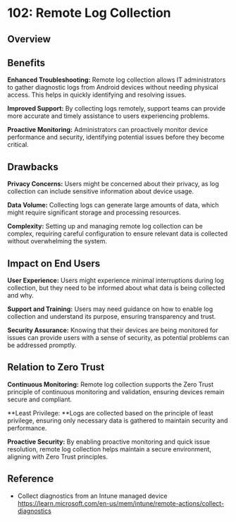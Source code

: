 # 102: Remote Log Collection

## Overview

## Benefits

**Enhanced Troubleshooting:** Remote log collection allows IT administrators to gather diagnostic logs from Android devices without needing physical access. This helps in quickly identifying and resolving issues.

**Improved Support:** By collecting logs remotely, support teams can provide more accurate and timely assistance to users experiencing problems.

**Proactive Monitoring:** Administrators can proactively monitor device performance and security, identifying potential issues before they become critical.

## Drawbacks

**Privacy Concerns:** Users might be concerned about their privacy, as log collection can include sensitive information about device usage.

**Data Volume:** Collecting logs can generate large amounts of data, which might require significant storage and processing resources.

**Complexity:** Setting up and managing remote log collection can be complex, requiring careful configuration to ensure relevant data is collected without overwhelming the system.

## Impact on End Users

**User Experience:** Users might experience minimal interruptions during log collection, but they need to be informed about what data is being collected and why.

**Support and Training:** Users may need guidance on how to enable log collection and understand its purpose, ensuring transparency and trust.

**Security Assurance:** Knowing that their devices are being monitored for issues can provide users with a sense of security, as potential problems can be addressed promptly.

## Relation to Zero Trust

**Continuous Monitoring:** Remote log collection supports the Zero Trust principle of continuous monitoring and validation, ensuring devices remain secure and compliant.

**Least Privilege: **Logs are collected based on the principle of least privilege, ensuring only necessary data is gathered to maintain security and performance.

**Proactive Security:** By enabling proactive monitoring and quick issue resolution, remote log collection helps maintain a secure environment, aligning with Zero Trust principles.

## Reference

* Collect diagnostics from an Intune managed device https://learn.microsoft.com/en-us/mem/intune/remote-actions/collect-diagnostics

